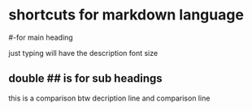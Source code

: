 # shortcuts for markdown language

#-for main heading

just typing will have the description font size
 
## double ## is for sub headings
this is a comparison btw decription line and comparison line